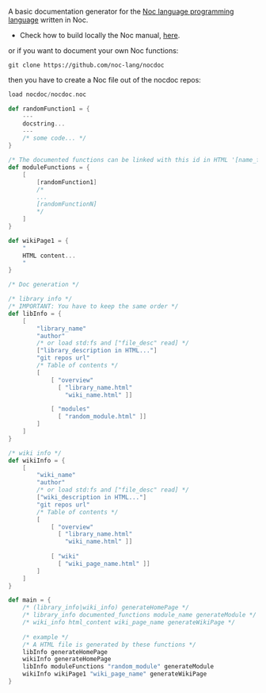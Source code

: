 A basic documentation generator for the [Noc language programming language](https://github.com/noc-lang/noc) written in Noc.

- Check how to build locally the Noc manual, [here](https://github.com/noc-lang).

or if you want to document your own Noc functions:

```
git clone https://github.com/noc-lang/nocdoc
```

then you have to create a Noc file out of the nocdoc repos:

```scala
load nocdoc/nocdoc.noc

def randomFunction1 = {
    ---
    docstring...
    ---
    /* some code... */
}

/* The documented functions can be linked with this id in HTML '[name_function]' (ex: "#[randomFunction1]") */
def moduleFunctions = {
    [
        [randomFunction1]
        /*
        ...
        [randomFunctionN]
        */
    ]
}

def wikiPage1 = {
    "
    HTML content...
    "
}

/* Doc generation */

/* library info */
/* IMPORTANT: You have to keep the same order */
def libInfo = {
    [
        "library_name"
        "author"
        /* or load std:fs and ["file_desc" read] */
        ["library_description in HTML..."]
        "git repos url"
        /* Table of contents */
        [
            [ "overview"
              [ "library_name.html"
                "wiki_name.html" ]]

            [ "modules"
              [ "random_module.html" ]]
        ]
    ]
}

/* wiki info */
def wikiInfo = {
    [
        "wiki_name"
        "author"
        /* or load std:fs and ["file_desc" read] */
        ["wiki_description in HTML..."]
        "git repos url"
        /* Table of contents */
        [
            [ "overview"
              [ "library_name.html"
                "wiki_name.html" ]]
        
            [ "wiki"
              [ "wiki_page_name.html" ]]
        ]
    ]
}

def main = {
    /* (library_info|wiki_info) generateHomePage */
    /* library_info documented_functions module_name generateModule */
    /* wiki_info html_content wiki_page_name generateWikiPage */
    
    /* example */
    /* A HTML file is generated by these functions */
    libInfo generateHomePage
    wikiInfo generateHomePage
    libInfo moduleFunctions "random_module" generateModule
    wikiInfo wikiPage1 "wiki_page_name" generateWikiPage
}
```